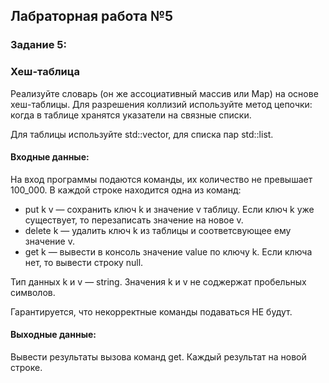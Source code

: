 ## Лабраторная работа №5

### Задание 5:

### Хеш-таблица
Реализуйте словарь (он же ассоциативный массив или Map) на основе хеш-таблицы. Для разрешения коллизий используйте метод цепочки: когда в таблице хранятся указатели на связные списки.

Для таблицы используйте std::vector, для списка пар std::list.

#### Входные данные:
На вход программы подаются команды, их количество не превышает 100_000. В каждой строке находится одна из команд:

- put k v — сохранить ключ k и значение v таблицу. Если ключ k уже существует, то перезаписать значение на новое v.
- delete k — удалить ключ k из таблицы и соответсвующее ему значение v.
- get k — вывести в консоль значение value по ключу k. Если ключа нет, то вывести строку null.

Тип данных k и v — string. Значения k и v не соджержат пробельных символов.

Гарантируется, что некорректные команды подаваться НЕ будут.

#### Выходные данные:
Вывести результаты вызова команд get. Каждый результат на новой строке.


